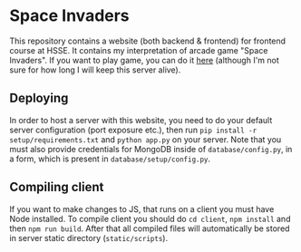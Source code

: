 # Space Invaders

This repository contains a website (both backend & frontend) for frontend course at HSSE.
It contains my interpretation of arcade game "Space Invaders". If you want to play game, you can do it [here](http://192.168.8.2:8001) (although I'm not sure for how long I will keep this server alive).

## Deploying

In order to host a server with this website, you need to do your default server configuration (port exposure etc.), then run `pip install -r setup/requirements.txt` and `python app.py` on your server. Note that you must also provide credentials for MongoDB inside of `database/config.py`, in a form, which is present in `database/setup/config.py`.

## Compiling client

If you want to make changes to JS, that runs on a client you must have Node installed. To compile client you should do `cd client`, `npm install` and then `npm run build`. After that all compiled files will automatically be stored in server static directory (`static/scripts`).
